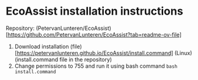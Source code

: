 # EcoAssist installation instructions

Repository: (PetervanLunteren/EcoAssist)[https://github.com/PetervanLunteren/EcoAssist?tab=readme-ov-file]

1. Download installation (file)[https://petervanlunteren.github.io/EcoAssist/install.command] (Linux) (install.command file in the repository)
2. Change permissions to 755 and run it using bash command `bash install.command`



